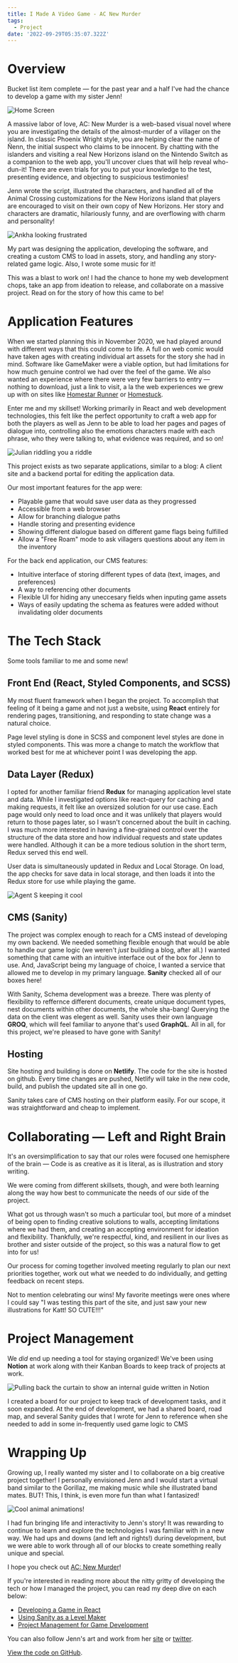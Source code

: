 ```yaml
---
title: I Made A Video Game - AC New Murder
tags:
  - Project
date: '2022-09-29T05:35:07.322Z'
---
```


# Overview

Bucket list item complete — for the past year and a half I've had the chance to develop a game with my sister Jenn!

![Home Screen](https://padilla-media.s3.amazonaws.com/blog/acnm/play.png)

A massive labor of love, AC: New Murder is a web-based visual novel where you are investigating the details of the almost-murder of a villager on the island. In classic Phoenix Wright style, you are helping clear the name of Ñenn, the initial suspect who claims to be innocent. By chatting with the islanders and visiting a real New Horizons island on the Nintendo Switch as a companion to the web app, you'll uncover clues that will help reveal who-dun-it! There are even trials for you to put your knowledge to the test, presenting evidence, and objecting to suspicious testimonies!

Jenn wrote the script, illustrated the characters, and handled all of the Animal Crossing customizations for the New Horizons island that players are encouraged to visit on their own copy of New Horizons. Her story and characters are dramatic, hilariously funny, and are overflowing with charm and personality!

![Ankha looking frustrated](https://padilla-media.s3.amazonaws.com/blog/acnm/Ankha.png)

My part was designing the application, developing the software, and creating a custom CMS to load in assets, story, and handling any story-related game logic. Also, I wrote some music for it!

This was a blast to work on! I had the chance to hone my web development chops, take an app from ideation to release, and collaborate on a massive project. Read on for the story of how this came to be!

# Application Features

When we started planning this in November 2020, we had played around with different ways that this could come to life. A full on web comic would have taken ages with creating individual art assets for the story she had in mind. Software like GameMaker were a viable option, but had limitations for how much genuine control we had over the feel of the game. We also wanted an experience where there were very few barriers to entry — nothing to download, just a link to visit, a la the web experiences we grew up with on sites like [Homestar Runner](https://homestarrunner.com/) or [Homestuck](https://www.homestuck.com/info-story).

Enter me and my skillset! Working primarily in React and web development technologies, this felt like the perfect opportunity to craft a web app for both the players as well as Jenn to be able to load her pages and pages of dialogue into, controlling also the emotions characters made with each phrase, who they were talking to, what evidence was required, and so on!

![Julian riddling you a riddle](https://padilla-media.s3.amazonaws.com/blog/acnm/Julian.png)

This project exists as two separate applications, similar to a blog: A client site and a backend portal for editing the application data.

Our most important features for the app were:

- Playable game that would save user data as they progressed
- Accessible from a web browser
- Allow for branching dialogue paths
- Handle storing and presenting evidence
- Showing different dialogue based on different game flags being fulfilled
- Allow a "Free Roam" mode to ask villagers questions about any item in the inventory

For the back end application, our CMS features:

- Intuitive interface of storing different types of data (text, images, and preferences)
- A way to referencing other documents
- Flexible UI for hiding any uneccesary fields when inputing game assets
- Ways of easily updating the schema as features were added without invalidating older documents

# The Tech Stack

Some tools familiar to me and some new!

## Front End (React, Styled Components, and SCSS)

My most fluent framework when I began the project. To accomplish that feeling of it being a game and not just a website, using **React** entirely for rendering pages, transitioning, and responding to state change was a natural choice.

Page level styling is done in SCSS and component level styles are done in styled components. This was more a change to match the workflow that worked best for me at whichever point I was developing the app.

## Data Layer (Redux)

I opted for another familiar friend **Redux** for managing application level state and data. While I investigated options like react-query for caching and making requests, it felt like an oversized solution for our use case. Each page would only need to load once and it was unlikely that players would return to those pages later, so I wasn't concerned about the built in caching. I was much more interested in having a fine-grained control over the structure of the data store and how individual requests and state updates were handled. Although it can be a more tedious solution in the short term, Redux served this end well.

User data is simultaneously updated in Redux and Local Storage. On load, the app checks for save data in local storage, and then loads it into the Redux store for use while playing the game.

![Agent S keeping it cool](https://padilla-media.s3.amazonaws.com/blog/acnm/bag+check.png)

## CMS (Sanity)

The project was complex enough to reach for a CMS instead of developing my own backend. We needed something flexible enough that would be able to handle our game logic (we weren't _just_ building a blog, after all.) I wanted something that came with an intuitive interface out of the box for Jenn to use. And, JavaScript being my language of choice, I wanted a service that allowed me to develop in my primary language. **Sanity** checked all of our boxes here!

With Sanity, Schema development was a breeze. There was plenty of flexibility to reffernce different documents, create unique document types, nest documents within other documents, the whole sha-bang! Querying the data on the client was elegent as well. Sanity uses their own language **GROQ**, which will feel familiar to anyone that's used **GraphQL**. All in all, for this project, we're pleased to have gone with Sanity!

## Hosting

Site hosting and building is done on **Netlify**. The code for the site is hosted on github. Every time changes are pushed, Netlify will take in the new code, build, and publish the updated site all in one go.

Sanity takes care of CMS hosting on their platform easily. For our scope, it was straightforward and cheap to implement.

# Collaborating — Left and Right Brain

It's an oversimplification to say that our roles were focused one hemisphere of the brain — Code is as creative as it is literal, as is illustration and story writing.

We were coming from different skillsets, though, and were both learning along the way how best to communicate the needs of our side of the project.

What got us through wasn't so much a particular tool, but more of a mindset of being open to finding creative solutions to walls, accepting limitations where we had them, and creating an accepting environment for ideation and flexibility. Thankfully, we're respectful, kind, and resilient in our lives as brother and sister outside of the project, so this was a natural flow to get into for us!

Our process for coming together involved meeting regularly to plan our next priorities together, work out what we needed to do individually, and getting feedback on recent steps.

Not to mention celebrating our wins! My favorite meetings were ones where I could say "I was testing this part of the site, and just saw your new illustrations for Katt! SO CUTE!!!"

# Project Management

We _did_ end up needing a tool for staying organized! We've been using **Notion** at work along with their Kanban Boards to keep track of projects at work.

![Pulling back the curtain to show an internal guide written in Notion](https://padilla-media.s3.amazonaws.com/blog/acnm/NotionGuide.png)

I created a board for our project to keep track of development tasks, and it soon expanded. At the end of development, we had a shared board, road map, and several Sanity guides that I wrote for Jenn to reference when she needed to add in some in-frequently used game logic to CMS

# Wrapping Up

Growing up, I really wanted my sister and I to collaborate on a big creative project together! I personally envisioned Jenn and I would start a virtual band similar to the Gorillaz, me making music while she illustrated band mates. BUT! This, I think, is even more fun than what I fantasized!

![Cool animal animations!](https://padilla-media.s3.amazonaws.com/blog/acnm/characterSwapAnimations.gif)

I had fun bringing life and interactivity to Jenn's story! It was rewarding to continue to learn and explore the technologies I was familiar with in a new way. We had ups and downs (and left and rights!) during development, but we were able to work through all of our blocks to create something really unique and special.

I hope you check out [AC: New Murder](https://acnewmurder.com)!

If you're interested in reading more about the nitty gritty of developing the tech or how I managed the project, you can read my deep dive on each below:

- [Developing a Game in React](/acnmfe)
- [Using Sanity as a Level Maker](/acnmbe)
- [Project Management for Game Development](/acnmpm)

You can also follow Jenn's art and work from her [site](https://www.jennpadilla.com/) or [twitter](https://twitter.com/jennpadillart).

[View the code on GitHub](https://github.com/cdpadilla42/AMM).
